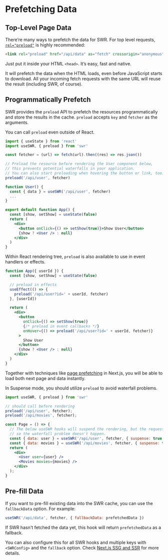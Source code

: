 # Prefetching Data

## Top-Level Page Data

There’re many ways to prefetch the data for SWR. For top level requests, [`rel="preload"`](https://developer.mozilla.org/en-US/docs/Web/HTML/Preloading_content) is highly recommended:

```html
<link rel="preload" href="/api/data" as="fetch" crossorigin="anonymous">
```

Just put it inside your HTML `<head>`. It’s easy, fast and native.

It will prefetch the data when the HTML loads, even before JavaScript starts to download. All your incoming fetch requests with the same URL will reuse the result (including SWR, of course).

## Programmatically Prefetch

SWR provides the `preload` API to prefetch the resources programmatically and store the results in the cache. `preload` accepts `key` and `fetcher` as the arguments.

You can call `preload` even outside of React.

```jsx
import { useState } from 'react'
import useSWR, { preload } from 'swr'

const fetcher = (url) => fetch(url).then((res) => res.json())

// Preload the resource before rendering the User component below,
// this prevents potential waterfalls in your application.
// You can also start preloading when hovering the button or link, too.
preload('/api/user', fetcher)

function User() {
  const { data } = useSWR('/api/user', fetcher)
  ...
}

export default function App() {
  const [show, setShow] = useState(false)
  return (
    <div>
      <button onClick={() => setShow(true)}>Show User</button>
      {show ? <User /> : null}
    </div>
  )
}
```

Within React rendering tree, `preload` is also available to use in event handlers or effects.

```jsx
function App({ userId }) {
  const [show, setShow] = useState(false)

  // preload in effects
  useEffect(() => {
    preload('/api/user?id=' + userId, fetcher)
  }, [userId])

  return (
    <div>
      <button
        onClick={() => setShow(true)}
        {/* preload in event callbacks */}
        onHover={() => preload('/api/user?id=' + userId, fetcher)}
      >
        Show User
      </button>
      {show ? <User /> : null}
    </div>
  )
}
```

Together with techniques like [page prefetching](https://nextjs.org/docs/api-reference/next/router#routerprefetch) in Next.js, you will be able to load both next page and data instantly.

In Suspense mode, you should utilize `preload` to avoid waterfall problems.

```jsx
import useSWR, { preload } from 'swr'

// should call before rendering
preload('/api/user', fetcher);
preload('/api/movies', fetcher);

const Page = () => {
  // The below useSWR hooks will suspend the rendering, but the requests to `/api/user` and `/api/movies` have started by `preload` already,
  // so the waterfall problem doesn't happen.
  const { data: user } = useSWR('/api/user', fetcher, { suspense: true });
  const { data: movies } = useSWR('/api/movies', fetcher, { suspense: true });
  return (
    <div>
      <User user={user} />
      <Movies movies={movies} />
    </div>
  );
}
```

## Pre-fill Data

If you want to pre-fill existing data into the SWR cache, you can use the `fallbackData` option. For example:

```jsx
useSWR('/api/data', fetcher, { fallbackData: prefetchedData })
```

If SWR hasn't fetched the data yet, this hook will return `prefetchedData` as a fallback. 

You can also configure this for all SWR hooks and multiple keys with `<SWRConfig>` and the `fallback` option. Check [Next.js SSG and SSR](/docs/with-nextjs) for more details.
